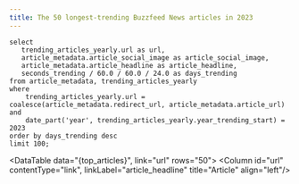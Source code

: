 ```yaml
---
title: The 50 longest-trending Buzzfeed News articles in 2023
---
```


```top_articles
select
   trending_articles_yearly.url as url,
   article_metadata.article_social_image as article_social_image,
   article_metadata.article_headline as article_headline,
   seconds_trending / 60.0 / 60.0 / 24.0 as days_trending
from article_metadata, trending_articles_yearly
where
    trending_articles_yearly.url = coalesce(article_metadata.redirect_url, article_metadata.article_url) and
    date_part('year', trending_articles_yearly.year_trending_start) = 2023
order by days_trending desc
limit 100;
```

<DataTable data="{top_articles}", link="url" rows="50">
  <Column id="article_social_image" contentType="image" width="100px" align="center" title="Social Image"/>
  <Column id="days_trending" title="Days" align="left"/>
  <Column id="url" contentType="link", linkLabel="article_headline" title="Article" align="left"/>
</DataTable>
